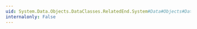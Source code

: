 ```yaml
---
uid: System.Data.Objects.DataClasses.RelatedEnd.System#Data#Objects#DataClasses#IRelatedEnd#Add(System.Object)
internalonly: False
---
```


